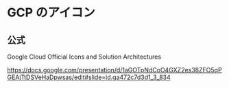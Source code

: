 # GCP のアイコン

## 公式

Google Cloud Official Icons and Solution Architectures

https://docs.google.com/presentation/d/1aGOTpNdCoO4GXZ2es38ZFO5qPGEAjTtDSVeHaDpwsas/edit#slide=id.ga472c7d3d1_3_834
